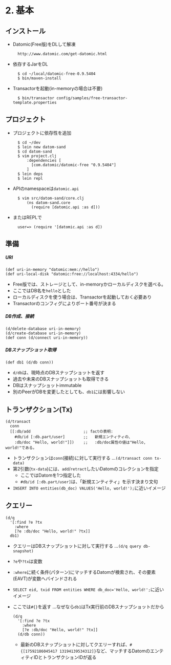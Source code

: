 # 2. 基本
## インストール

- Datomic(Free版)をDLして解凍

        http://www.datomic.com/get-datomic.html

- 依存するJarをDL

        $ cd ~/local/datomic-free-0.9.5404
        $ bin/maven-install

- Transactorを起動(in-memoryの場合は不要)

        $ bin/transactor config/samples/free-transactor-template.properties

## プロジェクト

- プロジェクトに依存性を追加

        $ cd ~/dev
        $ lein new datom-sand
        $ cd datom-sand
        $ vim project.clj
            :dependencies [
              [com.datomic/datomic-free "0.9.5404"]
            ]
        $ lein deps
        $ lein repl

- APIのnamespaceは`datomic.api`

        $ vim src/datom-sand/core.clj
            (ns datom-sand.core
              (require [datomic.api :as d]))

- またはREPLで

        user=> (require '[datomic.api :as d])

## 準備

##### URI

    (def uri-in-memory "datomic:mem://hello")
    (def uri-local-disk "datomic:free://localhost:4334/hello")

  - Free版では、ストレージとして、in-memoryかローカルディスクを選べる。
  - ここではDB名を`hello`とした
  - ローカルディスクを使う場合は、Transactorを起動しておく必要あり
  - Transactorのコンフィグによりポート番号が決まる

##### DB作成、接続

    (d/delete-database uri-in-memory)
    (d/create-database uri-in-memory)
    (def conn (d/connect uri-in-memory))


##### DBスナップショット取得

    (def db1 (d/db conn))

  - `d/db`は、現時点のDBスナップショットを返す
  - 過去や未来のDBスナップショットも取得できる
  - DBはスナップショットimmutable
  - 別のPeerがDBを変更したとしても、`db1`には影響しない

## トランザクション(Tx)

    (d/transact
      conn
      [[:db/add                       ;; factの表明:
        #db/id [:db.part/user]        ;;   新規エンティティの、
        :db/doc "Hello, world!"]])    ;;   :db/doc属性の値は"Hello, world!"である。

  - トランザクションは`conn`(接続)に対して実行する ...`(d/transact conn tx-data)`
  - 第2引数(`tx-data`)には、`add`/`retract`したいDatomのコレクションを指定
    - ここではDatomを1つ指定した
    - `#db/id [:db.part/user]`は、「新規エンティティ」を示す決まり文句
  - `INSERT INTO entities(db_doc) VALUES('Hello, world!');`に近いイメージ

## クエリー

    (d/q
      '[:find ?e ?tx
        :where
        [?e :db/doc "Hello, world!" ?tx]]
      db1)

  - クエリーはDBスナップショットに対して実行する ...`(d/q query db-snapshot)`
  - `?e`や`?tx`は変数
  - `:where`に続く条件(パターン)にマッチするDatomが検索され、その要素(EAVT)が変数へバインドされる
  - `SELECT eid, txid FROM entities WHERE db_doc='Hello, world!';`に近いイメージ
  - ここでは`#{}`を返す ...なぜなら`db1`はTx実行前のDBスナップショットだから

        (d/q
          '[:find ?e ?tx
            :where
            [?e :db/doc "Hello, world!" ?tx]]
          (d/db conn))

    - 最新のDBスナップショットに対してクエリーすれば、`#{[17592186045417 13194139534312]}`など、マッチするDatomのエンティティIDとトランザクションIDが返る

